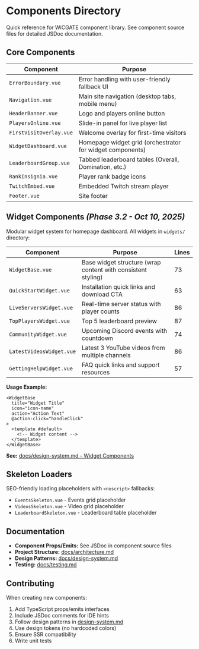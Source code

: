 # Components Directory

Quick reference for WiCGATE component library. See component source files for detailed JSDoc documentation.

## Core Components

| Component | Purpose |
|-----------|---------|
| `ErrorBoundary.vue` | Error handling with user-friendly fallback UI |
| `Navigation.vue` | Main site navigation (desktop tabs, mobile menu) |
| `HeaderBanner.vue` | Logo and players online button |
| `PlayersOnline.vue` | Slide-in panel for live player list |
| `FirstVisitOverlay.vue` | Welcome overlay for first-time visitors |
| `WidgetDashboard.vue` | Homepage widget grid (orchestrator for widget components) |
| `LeaderboardGroup.vue` | Tabbed leaderboard tables (Overall, Domination, etc.) |
| `RankInsignia.vue` | Player rank badge icons |
| `TwitchEmbed.vue` | Embedded Twitch stream player |
| `Footer.vue` | Site footer |

## Widget Components *(Phase 3.2 - Oct 10, 2025)*

Modular widget system for homepage dashboard. All widgets in `widgets/` directory:

| Component | Purpose | Lines |
|-----------|---------|-------|
| `WidgetBase.vue` | Base widget structure (wrap content with consistent styling) | 73 |
| `QuickStartWidget.vue` | Installation quick links and download CTA | 63 |
| `LiveServersWidget.vue` | Real-time server status with player counts | 86 |
| `TopPlayersWidget.vue` | Top 5 leaderboard preview | 87 |
| `CommunityWidget.vue` | Upcoming Discord events with countdown | 74 |
| `LatestVideosWidget.vue` | Latest 3 YouTube videos from multiple channels | 86 |
| `GettingHelpWidget.vue` | FAQ quick links and support resources | 57 |

**Usage Example:**
```vue
<WidgetBase
  title="Widget Title"
  icon="icon-name"
  action="Action Text"
  @action-click="handleClick"
>
  <template #default>
    <!-- Widget content -->
  </template>
</WidgetBase>
```

**See:** [docs/design-system.md - Widget Components](../../docs/design-system.md#widget-components-phase-32)

## Skeleton Loaders

SEO-friendly loading placeholders with `<noscript>` fallbacks:

- `EventsSkeleton.vue` - Events grid placeholder
- `VideosSkeleton.vue` - Video grid placeholder
- `LeaderboardSkeleton.vue` - Leaderboard table placeholder

## Documentation

- **Component Props/Emits:** See JSDoc in component source files
- **Project Structure:** [docs/architecture.md](../../docs/architecture.md#complete-project-structure)
- **Design Patterns:** [docs/design-system.md](../../docs/design-system.md)
- **Testing:** [docs/testing.md](../../docs/testing.md)

## Contributing

When creating new components:
1. Add TypeScript props/emits interfaces
2. Include JSDoc comments for IDE hints
3. Follow design patterns in [design-system.md](../../docs/design-system.md)
4. Use design tokens (no hardcoded colors)
5. Ensure SSR compatibility
6. Write unit tests
